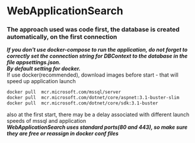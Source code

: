 # WebApplicationSearch
### The approach used was code first, the database is created automatically, on the first connection  
   ***If you don't use docker-compose to run the application, do not forget to correctly set the connection string for DBContext to the database in the file appsettings.json.  
By default setting for docker.***  
If use docker(recommended), download images before start - that will speed up application launch  
```bash
docker pull  mcr.microsoft.com/mssql/server
docker pull  mcr.microsoft.com/dotnet/core/aspnet:3.1-buster-slim
docker pull  mcr.microsoft.com/dotnet/core/sdk:3.1-buster
```
also at the first start, there may be a delay associated with different launch speeds of mssql and application  
***WebApplicationSearch uses standard ports(80 and 443), so make sure they are free or reassign in docker conf files***
